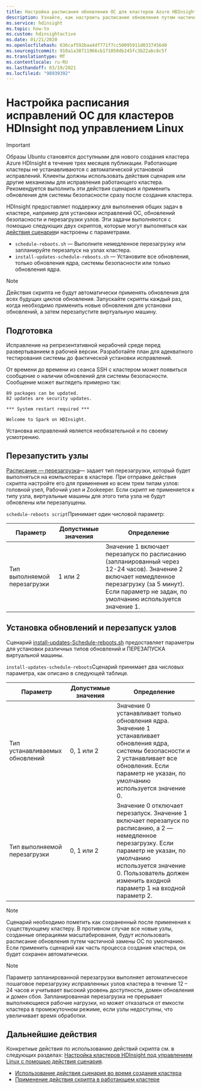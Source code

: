 ```yaml
---
title: Настройка расписания обновления ОС для кластеров Azure HDInsight
description: Узнайте, как настроить расписание обновления путем частичной замены ОС для кластеров HDInsight.
ms.service: hdinsight
ms.topic: how-to
ms.custom: hdinsightactive
ms.date: 01/21/2020
ms.openlocfilehash: 636caf592baa4df771f7cc50095911d0337456d0
ms.sourcegitcommit: 910a1a38711966cb171050db245fc3b22abc8c5f
ms.translationtype: MT
ms.contentlocale: ru-RU
ms.lasthandoff: 03/19/2021
ms.locfileid: "98939392"
---
```

# <a name="configure-the-os-patching-schedule-for-linux-based-hdinsight-clusters"></a>Настройка расписания исправлений ОС для кластеров HDInsight под управлением Linux

> [!IMPORTANT]
> Образы Ubuntu становятся доступными для нового создания кластера Azure HDInsight в течение трех месяцев публикации. Работающие кластеры не устанавливаются с автоматической установкой исправлений. Клиенты должны использовать действия сценария или другие механизмы для исправления работающего кластера. Рекомендуется выполнить эти действия сценария и применить обновления для системы безопасности сразу после создания кластера.

HDInsight предоставляет поддержку для выполнения общих задач в кластере, например для установки исправлений ОС, обновлений безопасности и перезагрузки узлов. Эти задачи выполняются с помощью следующих двух скриптов, которые могут выполняться как [действия сценария](hdinsight-hadoop-customize-cluster-linux.md)и настроены с параметрами.

- `schedule-reboots.sh` — Выполните немедленное перезагрузку или запланируйте перезапуск на узлах кластера.
- `install-updates-schedule-reboots.sh` — Установите все обновления, только обновления ядра, системы безопасности или только обновления ядра.

> [!NOTE]  
> Действия скрипта не будут автоматически применять обновления для всех будущих циклов обновления. Запускайте скрипты каждый раз, когда необходимо применить новые обновления для установки обновлений, а затем перезапустите виртуальную машину.

## <a name="preparation"></a>Подготовка

Исправление на репрезентативной нерабочей среде перед развертыванием в рабочей версии. Разработайте план для адекватного тестирования системы до фактической установки исправлений.

От времени до времени из сеанса SSH с кластером может появиться сообщение о наличии обновлений для системы безопасности. Сообщение может выглядеть примерно так:

```
89 packages can be updated.
82 updates are security updates.

*** System restart required ***

Welcome to Spark on HDInsight.

```

Установка исправлений является необязательной и по своему усмотрению.

## <a name="restart-nodes"></a>Перезапустить узлы
  
[Расписание — перезагрузка](https://hdiconfigactions.blob.core.windows.net/linuxospatchingrebootconfigv02/schedule-reboots.sh)— задает тип перезагрузки, который будет выполняться на компьютерах в кластере. При отправке действия скрипта настройте его для применения ко всем трем типам узлов: головной узел, Рабочий узел и Zookeeper. Если скрипт не применяется к типу узла, виртуальные машины для этого типа узла не будут обновлены или перезапущены.

`schedule-reboots script`Принимает один числовой параметр:

| Параметр | Допустимые значения | Определение |
| --- | --- | --- |
| Тип выполняемой перезагрузки | 1 или 2 | Значение 1 включает перезапуск по расписанию (запланированный через 12-24 часов). Значение 2 включает немедленное перезагрузку (за 5 минут). Если параметр не задан, по умолчанию используется значение 1. |  

## <a name="install-updates-and-restart-nodes"></a>Установка обновлений и перезапуск узлов

Сценарий [install-updates-Schedule-reboots.sh](https://hdiconfigactions.blob.core.windows.net/linuxospatchingrebootconfigv02/install-updates-schedule-reboots.sh) предоставляет параметры для установки различных типов обновлений и ПЕРЕЗАПУСКА виртуальной машины.

`install-updates-schedule-reboots`Сценарий принимает два числовых параметра, как описано в следующей таблице.

| Параметр | Допустимые значения | Определение |
| --- | --- | --- |
| Тип устанавливаемых обновлений | 0, 1 или 2 | Значение 0 устанавливает только обновления ядра. Значение 1 устанавливает обновления ядра, системы безопасности и 2 устанавливает все обновления. Если параметр не указан, по умолчанию используется значение 0. |
| Тип выполняемой перезагрузки | 0, 1 или 2 | Значение 0 отключает перезапуск. Значение 1 включает перезапуск по расписанию, а 2 — немедленное перезагрузку. Если параметр не указан, по умолчанию используется значение 0. Пользователь должен изменить входной параметр 1 на входной параметр 2. |

> [!NOTE]
> Сценарий необходимо пометить как сохраненный после применения к существующему кластеру. В противном случае все новые узлы, созданные операциями масштабирования, будут использовать расписание обновления путем частичной замены ОС по умолчанию. Если применить сценарий как часть процесса создания кластера, он будет сохранен автоматически.

> [!NOTE]
> Параметр запланированной перезагрузки выполняет автоматическое пошаговое перезагрузку исправленных узлов кластера в течение 12 – 24 часов и учитывает высокий уровень доступности, домен обновления и домен сбоя. Запланированная перезагрузка не прерывает выполняющиеся рабочие нагрузки, но может отказаться от емкости кластера в промежуточном режиме, если узлы недоступны, что увеличивает время обработки. 

## <a name="next-steps"></a>Дальнейшие действия

Конкретные действия по использованию действий скрипта см. в следующих разделах: [Настройка кластеров HDInsight под управлением Linux с помощью действия сценария](hdinsight-hadoop-customize-cluster-linux.md).

- [Использование действия сценария во время создания кластера](hdinsight-hadoop-customize-cluster-linux.md#script-action-during-cluster-creation)
- [Применение действия скрипта в работающем кластере](hdinsight-hadoop-customize-cluster-linux.md#script-action-to-a-running-cluster)

